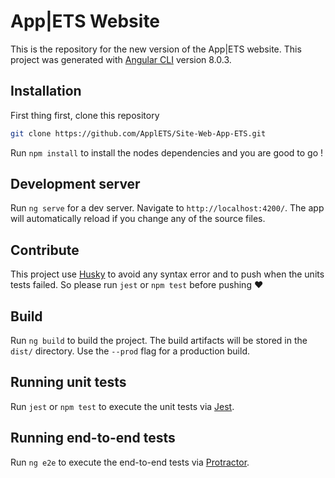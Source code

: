 # App|ETS Website

This is the repository for the new version of the App|ETS website.
This project was generated with [Angular CLI](https://github.com/angular/angular-cli) version 8.0.3.

## Installation
First thing first, clone this repository
```bash
git clone https://github.com/ApplETS/Site-Web-App-ETS.git
```
Run `npm install` to install the nodes dependencies and you are good to go !

## Development server
Run `ng serve` for a dev server. Navigate to `http://localhost:4200/`. The app will automatically reload if you change any of the source files.

## Contribute
This project use [Husky](https://www.npmjs.com/package/husky) to avoid any syntax error and to push when the units tests failed.
So please run `jest` or `npm test` before pushing :heart:

## Build
Run `ng build` to build the project. The build artifacts will be stored in the `dist/` directory. Use the `--prod` flag for a production build.

## Running unit tests
Run `jest` or `npm test` to execute the unit tests via [Jest](https://jestjs.io).

## Running end-to-end tests
Run `ng e2e` to execute the end-to-end tests via [Protractor](http://www.protractortest.org/).
